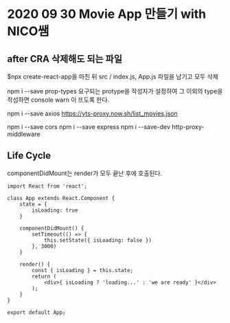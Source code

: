 # 2020 09 30 Movie App 만들기 with NICO쌤

## after CRA 삭제해도 되는 파일
$npx create-react-app을 마친 뒤 src / index.js, App.js 파일을 남기고 모두 삭제

npm i --save prop-types
요구되는 protype을 작성자가 설정하여 그 이외의 type을 작성하면 console warn 이 뜨도록 한다.

npm i --save axios
https://yts-proxy.now.sh/list_movies.json

npm i --save cors
npm i --save express
npm i --save-dev http-proxy-middleware

## Life Cycle
componentDidMount는 render가 모두 끝난 후에 호출된다.

```
import React from 'react';

class App extends React.Component {
    state = {
        isLoading: true
    }

    componentDidMount() {
        setTimeout(() => {
            this.setState({ isLoading: false })
        }, 3000)
    }

    render() {
        const { isLoading } = this.state;
        return (
            <div>{ isLoading ? 'loading...' : 'we are ready' }</div>
        );
    }
}

export default App;

```